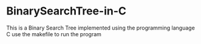 # BinarySearchTree-in-C
This is a Binary Search Tree implemented using the programming language C
use the makefile to run the program
